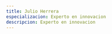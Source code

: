 ```yaml
---
title: Julio Herrera
especializacion: Experto en innovacion
descripcion: Experto en innovacion
---
```

